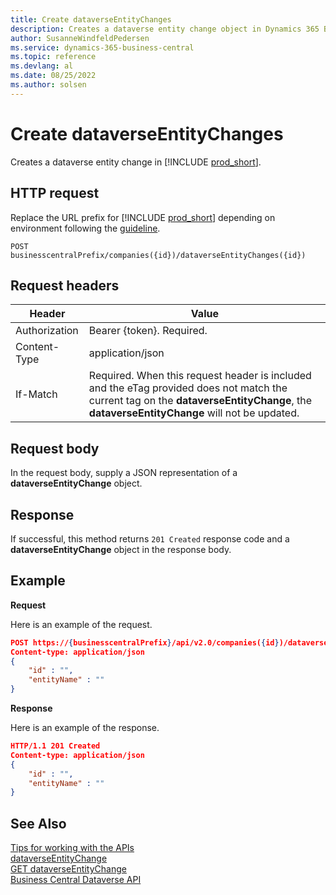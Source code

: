 ```yaml
---
title: Create dataverseEntityChanges
description: Creates a dataverse entity change object in Dynamics 365 Business Central.
author: SusanneWindfeldPedersen
ms.service: dynamics-365-business-central
ms.topic: reference
ms.devlang: al
ms.date: 08/25/2022
ms.author: solsen
---
```


<!-- NOTE: This article is an auto-generated stub from the metadata file. -->
<!-- The sections marked with an EDIT_IS_REQUIRED require manual editing. -->
# Create dataverseEntityChanges

Creates a dataverse entity change in [!INCLUDE [prod_short](../../includes/prod_short.md)].

## HTTP request

Replace the URL prefix for [!INCLUDE [prod_short](../../includes/prod_short.md)] depending on environment following the [guideline](../../api-reference/v2.0/endpoints-apis-for-dynamics.md).

```
POST businesscentralPrefix/companies({id})/dataverseEntityChanges({id})
```

## Request headers

|Header|Value|
|------|-----|
|Authorization  |Bearer {token}. Required. |
|Content-Type  |application/json|
|If-Match      |Required. When this request header is included and the eTag provided does not match the current tag on the **dataverseEntityChange**, the **dataverseEntityChange** will not be updated. |

## Request body

In the request body, supply a JSON representation of a **dataverseEntityChange** object.

## Response

If successful, this method returns ```201 Created``` response code and a **dataverseEntityChange** object in the response body.


## Example

**Request**

Here is an example of the request.

```json
POST https://{businesscentralPrefix}/api/v2.0/companies({id})/dataverseEntityChanges({id})
Content-type: application/json
{
    "id" : "",
    "entityName" : ""
}
```

**Response**

Here is an example of the response.

```json
HTTP/1.1 201 Created
Content-type: application/json
{
    "id" : "",
    "entityName" : ""
}
```

## See Also

[Tips for working with the APIs](/dynamics365/business-central/dev-itpro/developer/devenv-connect-apps-tips)  
[dataverseEntityChange](../resources/dynamics_dataverseEntityChange.md)  
[GET dataverseEntityChange](dynamics_dataverseentitychange_get.md)  
[Business Central Dataverse API](../dynamics-dataverse-api.md)  
